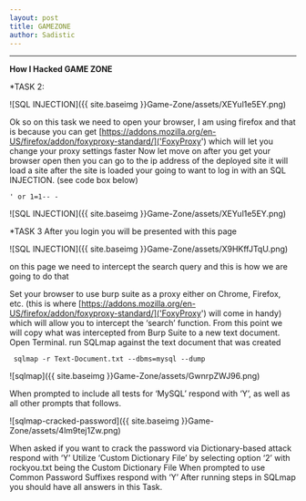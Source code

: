 ```yaml
---
layout: post
title: GAMEZONE
author: Sadistic
---
```


---

**How I Hacked GAME ZONE**

*TASK 2:

![SQL INJECTION]({{ site.baseimg }}Game-Zone/assets/XEYul1e5EY.png)

Ok so on this task we need to open your browser, I am using firefox and that is because you can get [https://addons.mozilla.org/en-US/firefox/addon/foxyproxy-standard/]('FoxyProxy') which will let you change your proxy settings faster
Now let move on after you get your browser open then you can go to the ip address of the deployed site it will load a site after the site is loaded your going to want to log in with an SQL INJECTION. (see code box below)

~~~
' or 1=1-- -
~~~

![SQL INJECTION]({{ site.baseimg }}Game-Zone/assets/XEYul1e5EY.png)

*TASK 3
After you login you will be presented with this page

![SQL INJECTION]({{ site.baseimg }}Game-Zone/assets/X9HKffJTqU.png)

on this page we need to intercept the search query and this is how we are going to do that

Set your browser to use burp suite as a proxy either on Chrome, Firefox, etc. (this is where [https://addons.mozilla.org/en-US/firefox/addon/foxyproxy-standard/]('FoxyProxy') will come in handy) which will allow you to intercept the ‘search’ function. From this point we will copy what was intercepted from Burp Suite to a new text document.
Open Terminal. run SQLmap against the text document that was created

~~~
 sqlmap -r Text-Document.txt --dbms=mysql --dump
~~~

![sqlmap]({{ site.baseimg }}Game-Zone/assets/GwnrpZWJ96.png)

When prompted to include all tests for ‘MySQL’ respond with ‘Y’, as well as all other prompts that follows.

![sqlmap-cracked-password]({{ site.baseimg }}Game-Zone/assets/4lm9tej1Zw.png)

When asked if you want to crack the password via Dictionary-based attack respond with ‘Y’
Utilize ‘Custom Dictionary File’ by selecting option ‘2’ with rockyou.txt being the Custom Dictionary File
When prompted to use Common Password Suffixes respond with ‘Y’
After running steps in SQLmap you should have all answers in this Task.
